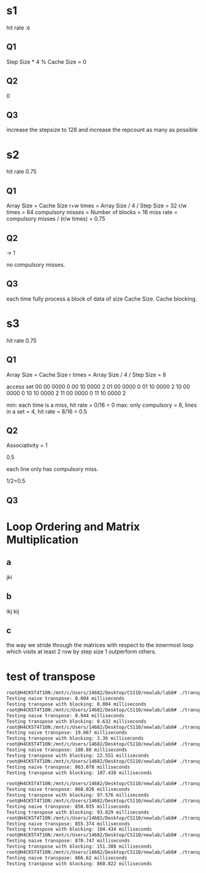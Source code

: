 # s1
hit rate :`0`

## Q1

Step Size * 4 % Cache Size = 0

## Q2

0

## Q3

 increase the stepsize to 128 and increase the repcount as many as possible

# s2
hit rate 0.75

## Q1

Array Size = Cache Size
r+w times = Array Size / 4 / Step Size = 32
r/w times = 64
compulsory misses = Number of blocks = 16
miss rate = compulsory misses / (r/w times) = 0.75

## Q2

-> 1

no compulsory misses.

## Q3

each time fully process a block of data of size Cache Size.
Cache blocking.

# s3
hit rate 0.75

## Q1

Array Size = Cache Size
r times = Array Size / 4 / Step Size = 8

access          set
00 00 0000      0
00 10 0000      2
01 00 0000      0
01 10 0000      2
10 00 0000      0
10 10 0000      2
11 00 0000      0
11 10 0000      2

min: each time is a miss, hit rate = 0/16 = 0
max: only compulsory = 8, lines in a set = 4, hit rate = 8/16 = 0.5

## Q2

Associativity = 1

0.5

each line only has compulsory miss.

1/2=0.5

## Q3

# Loop Ordering and Matrix Multiplication
## a
jki
## b
ikj kij
## c
the way we stride through the matrices
with respect to the innermost loop 
which visits at least 2 row by step size 1 outperform others.


# test of transpose

```bash
root@H4CK5T4T1ON:/mnt/c/Users/14682/Desktop/CS110/newlab/lab8# ./transpose 100 20
Testing naive transpose: 0.004 milliseconds
Testing transpose with blocking: 0.004 milliseconds
root@H4CK5T4T1ON:/mnt/c/Users/14682/Desktop/CS110/newlab/lab8# ./transpose 1000 20
Testing naive transpose: 0.944 milliseconds
Testing transpose with blocking: 0.632 milliseconds
root@H4CK5T4T1ON:/mnt/c/Users/14682/Desktop/CS110/newlab/lab8# ./transpose 2000 20
Testing naive transpose: 19.667 milliseconds
Testing transpose with blocking: 3.36 milliseconds
root@H4CK5T4T1ON:/mnt/c/Users/14682/Desktop/CS110/newlab/lab8# ./transpose 5000 20
Testing naive transpose: 180.88 milliseconds
Testing transpose with blocking: 22.551 milliseconds
root@H4CK5T4T1ON:/mnt/c/Users/14682/Desktop/CS110/newlab/lab8# ./transpose 10000 20
Testing naive transpose: 863.078 milliseconds
Testing transpose with blocking: 107.438 milliseconds
```

```bash
root@H4CK5T4T1ON:/mnt/c/Users/14682/Desktop/CS110/newlab/lab8# ./transpose 10000 50
Testing naive transpose: 868.028 milliseconds
Testing transpose with blocking: 97.576 milliseconds
root@H4CK5T4T1ON:/mnt/c/Users/14682/Desktop/CS110/newlab/lab8# ./transpose 10000 100
Testing naive transpose: 858.035 milliseconds
Testing transpose with blocking: 93.829 milliseconds
root@H4CK5T4T1ON:/mnt/c/Users/14682/Desktop/CS110/newlab/lab8# ./transpose 10000 500
Testing naive transpose: 855.374 milliseconds
Testing transpose with blocking: 104.434 milliseconds
root@H4CK5T4T1ON:/mnt/c/Users/14682/Desktop/CS110/newlab/lab8# ./transpose 10000 1000
Testing naive transpose: 870.747 milliseconds
Testing transpose with blocking: 151.308 milliseconds
root@H4CK5T4T1ON:/mnt/c/Users/14682/Desktop/CS110/newlab/lab8# ./transpose 10000 5000
Testing naive transpose: 866.62 milliseconds
Testing transpose with blocking: 860.822 milliseconds
```